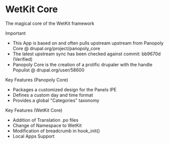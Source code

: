WetKit Core
==============
The magical core of the WetKit framework

Important
* This App is based on and often pulls upstream upstream from Panopoly Core @ drupal.org/project/panopoly_core
* The latest upstream sync has been checked against commit: bb9670d (Verified)
* Panopoly Core is the creation of a prolific drupaler with the handle Populist @ drupal.org/user/58600

Key Features (Panopoly Core)
* Packages a customized design for the Panels IPE
* Defines a custom day and time format
* Provides a global "Categories" taxonomy

Key Features (WetKit Core)
* Addition of Translation .po files
* Change of Namespace to WetKit
* Modification of breadcrumb in hook_init()
* Local Apps Support
